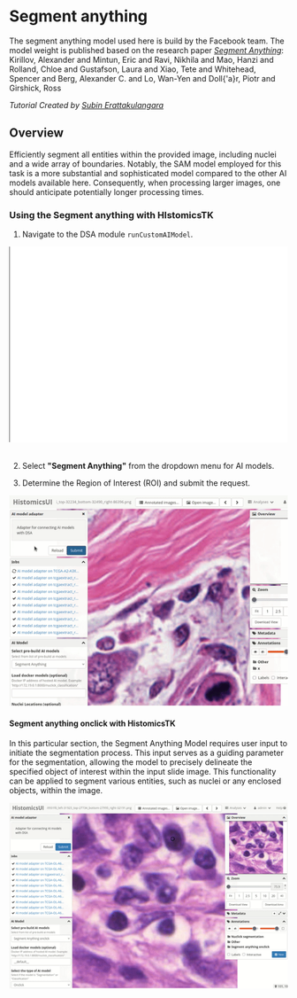 # Segment anything

The segment anything model used here is build by the Facebook team. The model weight is published based on the research paper
*[Segment Anything](https://arxiv.org/abs/2304.02643)*: Kirillov, Alexander and Mintun, Eric and Ravi, Nikhila and Mao, Hanzi and Rolland, Chloe and Gustafson, Laura and Xiao, Tete and Whitehead, Spencer and Berg, Alexander C. and Lo, Wan-Yen and Doll{\'a}r, Piotr and Girshick, Ross

*Tutorial Created by [Subin Erattakulangara](www.subinek.com)*

## Overview
Efficiently segment all entities within the provided image, including nuclei and a wide array of boundaries. Notably, the SAM model employed for this task is a more substantial and sophisticated model compared to the other AI models available here. Consequently, when processing larger images, one should anticipate potentially longer processing times.

### Using the Segment anything with HIstomicsTK

1. Navigate to the DSA module `runCustomAIModel`.

![Navigate to DSA adapter](../media/show-histomicstk.gif)
&nbsp;

2. Select **"Segment Anything"** from the dropdown menu for AI models.
&nbsp;

3. Determine the Region of Interest (ROI) and submit the request.

![Select segment anything](../media/segment-anything.gif)

#### Segment anything onclick with HistomicsTK
In this particular section, the Segment Anything Model requires user input to initiate the segmentation process. This input serves as a guiding parameter for the segmentation, allowing the model to precisely delineate the specified object of interest within the input slide image. This functionality can be applied to segment various entities, such as nuclei or any enclosed objects, within the image.

![Segment anything onclick](../media/segment-anything-onclick.gif)